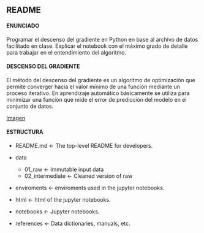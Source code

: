 ## README

#### ENUNCIADO
Programar el descenso del gradiente en Python en base al archivo de datos facilitado en clase. Explicar el notebook con el máximo grado de detalle para trabajar en el entendimiento del algoritmo. 

#### DESCENSO DEL GRADIENTE
El método del descenso del gradiente es un algoritmo de optimización que permite converger hacia el valor mínimo de una función mediante un proceso iterativo. En aprendizaje automático básicamente se utiliza para minimizar una función que mide el error de predicción del modelo en el conjunto de datos.

[Imagen](https://www.google.com/search?q=descenso+del+gradiente&rlz=1C1CHBF_esES834ES834&sxsrf=ALeKk02G1etnj3NSOJn4Zi2VuXKnAva46g:1604921218558&tbm=isch&source=iu&ictx=1&fir=VH0oh70gJ5LnSM%252C1h2rtEGecnNPRM%252C_&vet=1&usg=AI4_-kSlioGs1zEbABfmHPPOGPBn8d5n3w&sa=X&ved=2ahUKEwiOjf-4rfXsAhWRjlkKHZlWARAQ_h0wAXoECAcQBA&biw=1280&bih=521#imgrc=VH0oh70gJ5LnSM)

#### ESTRUCTURA
- README.md <- The top-level README for developers.

- data

	- 01_raw <- Immutable input data
	- 02_intermediate <- Cleaned version of raw

- enviroments <- enviroments used in the jupyter notebooks.

- html <- html of the jupyter notebooks.

- notebooks <- Jupyter notebooks.

- references <- Data dictionaries, manuals, etc.

